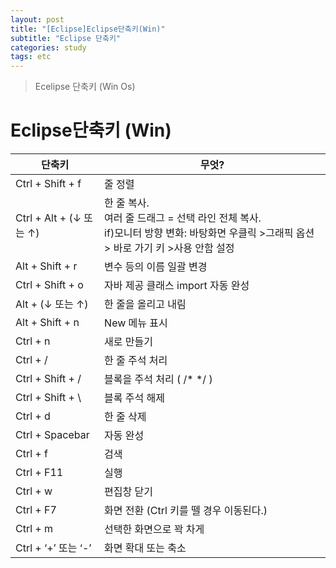 ```yaml
---
layout: post
title: "[Eclipse]Eclipse단축키(Win)"
subtitle: "Eclipse 단축키"
categories: study
tags: etc
---
```


> Ecelipse 단축키 (Win Os)

# Eclipse단축키 (Win)

|단축키|무엇?|
|--|--|
|Ctrl + Shift + f               |줄 정렬|
|Ctrl + Alt + (↓ 또는 ↑)        |한 줄 복사.<br/>여러 줄 드래그 = 선택 라인 전체 복사.<br/>if)모니터 방향 변화: 바탕화면 우클릭 >그래픽 옵션 > 바로 가기 키 >사용 안함 설정|
|Alt + Shift + r                |변수 등의 이름 일괄 변경|
|Ctrl + Shift + o               |자바 제공 클래스 import 자동 완성|
|Alt + (↓ 또는 ↑)               |한 줄을 올리고 내림|
|Alt + Shift + n                |New 메뉴 표시|
|Ctrl + n                       |새로 만들기|
|Ctrl + /                       |한 줄 주석 처리|
|Ctrl + Shift + /               |블록을 주석 처리 ( /* */ )|
|Ctrl + Shift + \               |블록 주석 해제|
|Ctrl + d                       |한 줄 삭제|
|Ctrl + Spacebar                |자동 완성|
|Ctrl + f                       |검색|
|Ctrl + F11                     |실행|
|Ctrl + w                       |편집창 닫기|
|Ctrl + F7                      |화면 전환 (Ctrl 키를 뗄 경우 이동된다.)|
|Ctrl + m                       |선택한 화면으로 꽉 차게|
|Ctrl + ‘+’ 또는 ‘-’            |화면 확대 또는 축소|
